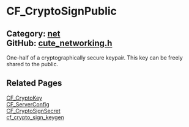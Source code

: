 [](../header.md ':include')

# CF_CryptoSignPublic

Category: [net](https://github.com/RandyGaul/cute_framework/blob/master/docs/api_reference?id=net)  
GitHub: [cute_networking.h](https://github.com/RandyGaul/cute_framework/blob/master/include/cute_networking.h)  
---

One-half of a cryptographically secure keypair. This key can be freely shared to the public.

## Related Pages

[CF_CryptoKey](https://github.com/RandyGaul/cute_framework/blob/master/docs/net/cf_cryptokey.md)  
[CF_ServerConfig](https://github.com/RandyGaul/cute_framework/blob/master/docs/net/cf_serverconfig.md)  
[CF_CryptoSignSecret](https://github.com/RandyGaul/cute_framework/blob/master/docs/net/cf_cryptosignsecret.md)  
[cf_crypto_sign_keygen](https://github.com/RandyGaul/cute_framework/blob/master/docs/net/cf_crypto_sign_keygen.md)  
